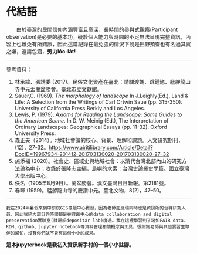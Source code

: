 # 代結語

&emsp;&emsp;由於臺灣的民間信仰內涵豐富且高深，長時間的參與式觀察(Participant observation)是必要的基本功。礙於個人能力與時間的不足無法呈現完整資訊，內容上也難免有所錯誤，因此這篇記錄在最免強的情況下說是田野預查也有名過其實之嫌，還請包涵，**勞力lóo-la̍t!**

---
參考資料：

1. 林承緯、張靖委 (2017)。民俗文化資產在臺北：請關渡媽、跳鍾馗、艋舺龍山寺中元盂蘭盆勝會。臺北市立文獻館。
2. Sauer,C. (1969). *The morphology of landscape* In J.Leighly(Ed.), Land & Life: A Selection from the Writings of Carl Ortwin Saue (pp. 315-350). University of California Press,Berkly and Los Angeles.
3. Lewis, P. (1979). *Axioms for Reading the Landscape: Some Guides to the American Scene*. In D. W. Meinig (Ed.), The Interpretation of Ordinary Landscapes: Geographical Essays (pp. 11-32). Oxford University Press.
4. 森正夫（2014）。地域社會論的核心、背景、理解和課題。人文研究期刊，(12)，27-32。https://www.airitilibrary.com/Article/Detail?DocID=19967934-201412-201703130020-201703130020-27-32
5. 施添福 (2020)。社會史、區域史與地域社會：以清代台灣北部內山的研究方法論為中心；收錄於張隆志主編，島嶼的求索：台灣史論叢史學篇。國立臺灣大學出版中心。
6. 佚名（1905年8月9日）。蘭盆勝會。漢文臺灣日日新報。第2181號。
7. 春暉 (1959)。艋舺龍山寺的慶讚中元。臺北文物，8(2)，47–50。
---


```{tip}
我在2024年暑假來到中研院GIS專題中心實習，因為老師莊庭瑞同時也是資訊所的合聘研究人員，因此我絕大部分的時間都是在資創中心的data collaboration and digital preservation實驗室(隸屬於depositar lab)度過。我在這裡學習到了諸如FAIR data、RDM、github、jupyter notebook等資料管理相關概念與工具，很謝謝老師與其他實習生夥伴的幫忙，沒有你們就不會有這份小小的成果。
```
**這本jupyterbook是我初入資訊新手村的一個小小註腳。**